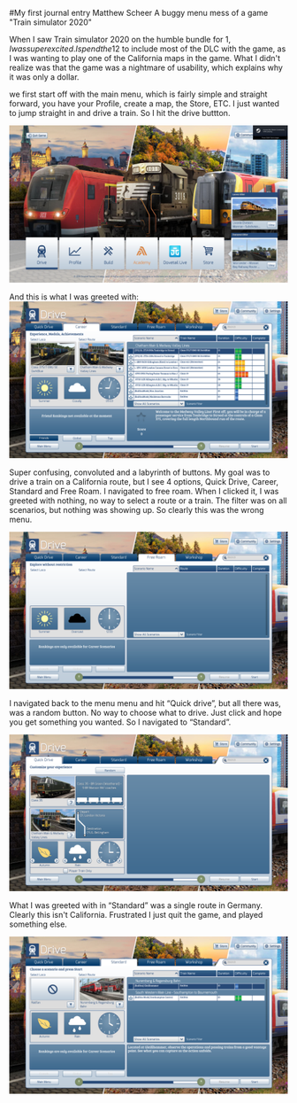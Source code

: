 #My first journal entry 
Matthew Scheer
A buggy menu mess of a game "Train simulator 2020"

When I saw Train simulator 2020 on the humble bundle for 1$, I was super excited. 
I spend the 12$ to include most of the DLC with the game, as I was wanting to play one of the California maps in the game.
What I didn't realize was that the game was a nightmare of usability, which explains why it was only a dollar.

we first start off with the main menu, which is fairly simple and straight forward, you have your Profile, create a map, the Store, ETC. I just wanted to jump straight in and drive a train. So 
I hit the drive buttton.

![alt text](https://raw.githubusercontent.com/UsabilityEngineering/uxportfolio-Mscheer75/master/assets/trainSimMenu.png)


And this is what I was greeted with:
![menu2](https://raw.githubusercontent.com/UsabilityEngineering/uxportfolio-Mscheer75/master/assets/trainsimmenu2.png)


Super confusing, convoluted and a labyrinth of buttons. My goal was to drive a train on a California route, but I see 4 options, Quick Drive, Career, Standard and Free Roam. I navigated to free roam.
When I clicked it, I was greeted with nothing, no way to select a route or a train. The filter was on all scenarios, but nothing was showing up. So clearly this was the wrong menu. 

![menu3](https://raw.githubusercontent.com/UsabilityEngineering/uxportfolio-Mscheer75/master/assets/trainsimmenu3.png)

I navigated back to the menu menu and hit “Quick drive”, but all there was, was a random button. No way to choose what to drive. Just click and hope you get something you wanted. So I navigated to “Standard”.

![menu4](https://raw.githubusercontent.com/UsabilityEngineering/uxportfolio-Mscheer75/master/assets/trainSimMenu4.png)




What I was greeted with in “Standard” was a single route in Germany. Clearly this isn't California. Frustrated I just quit the game, and played something else.

![menu5](https://raw.githubusercontent.com/UsabilityEngineering/uxportfolio-Mscheer75/master/assets/trainSimMenu5.png)



